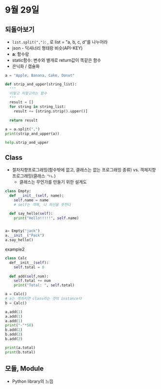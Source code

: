 # 9월 29일

## 되돌아보기
* `list.split(",")`: , 로 list = "a, b, c, d"를 나누어라
* json - 딕셔너리 형태랑 비슷(API-KEY)
* __a__: 함수랑 
* static함수: 변수와 별개로 return값이 똑같은 함수
* 은닉화 / 캡슐화

```py
a = "Apple, Banana, Cake, Donut"

def strip_and_upper(string_list):
  """
  이렇고 저렇고하는 함수 
  """
  result = []
  for string in string_list:
    result += [string.strip().upper()]
  
  return result

a = a.split(",")
print(strip_and_upper(a))

help.strip_and_upper
```

## Class
* 절차지향프로그래밍(함수밖에 없고, 클래스는 없는 프로그래밍 종류) vs. 객체지향프로그래밍(클래스 ㄱㄴ)
    * 클래스는 무언가를 만들기 위한 설계도
```py
class Empty:
  def __init__(self, name):
    self.name = name
    # self는 객체, 나 자신을 뜻한다

  def say_hello(self):
    print("Hello!!!!!", self.name)


a= Empty("jack")
a.__init__("Pack")
a.say_hello()
```

example2
```py
class Calc
  def__init__(self):
    self.total = 0
  
  def add(self,num):
    self.total += num
    print("Total: ", self.total)

a = Calc()
# a는 객치지면 class라는 것의 instance다
b = Calc()

a.add(1)
a.add(1)
a.add(1)
print("-"*50)
b.add(2)
b.add(2)
b.add(2)

print(a.total)
print(b.total)
```

## 모듈, Module
* Python library의 느낌

